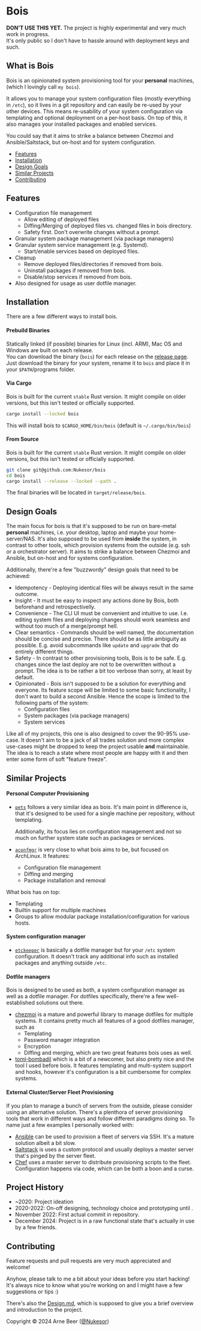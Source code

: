 # Bois

**DON'T USE THIS YET.**
The project is highly experimental and very much work in progress. \
It's only public so I don't have to hassle around with deployment keys and such.

## What is Bois

Bois is an opinionated system provisioning tool for your **personal** machines, (which I lovingly call `my bois`).

It allows you to manage your system configuration files (mostly everything in `/etc`), so it lives in a git repository and can easily be re-used by your other devices.
This means re-usability of your system configuration via templating and optional deployment on a per-host basis.
On top of this, it also manages your installed packages and enabled services.

You could say that it aims to strike a balance between Chezmoi and Ansible/Saltstack, but on-host and for system configuration.

- [Features](https://github.com/Nukesor/bois#features)
- [Installation](https://github.com/Nukesor/bois#installation)
- [Design Goals](https://github.com/Nukesor/bois#design-goals)
- [Similar Projects](https://github.com/Nukesor/bois#similar-projects)
- [Contributing](https://github.com/Nukesor/bois#contributing)

## Features

- Configuration file management
  - Allow editing of deployed files
  - Diffing/Merging of deployed files vs. changed files in bois directory.
  - Safety first. Don't overwrite changes without a prompt.
- Granular system package management (via package managers)
- Granular system service management (e.g. Systemd).
  - Start/enable services based on deployed files.
- Cleanup
  - Remove deployed files/directories if removed from bois.
  - Uninstall packages if removed from bois.
  - Disable/stop services if removed from bois.
- Also designed for usage as user dotfile manager.

## Installation

There are a few different ways to install bois.

#### Prebuild Binaries

Statically linked (if possible) binaries for Linux (incl. ARM), Mac OS and Windows are built on each release. \
You can download the binary (`bois`) for each release on the [release page](https://github.com/Nukesor/bois/releases). \
Just download the binary for your system, rename it to `bois` and place it in your `$PATH`/programs folder.

#### Via Cargo

Bois is built for the current `stable` Rust version.
It might compile on older versions, but this isn't tested or officially supported.

```bash
cargo install --locked bois
```

This will install bois to `$CARGO_HOME/bin/bois` (default is `~/.cargo/bin/bois`)

#### From Source

Bois is built for the current `stable` Rust version.
It might compile on older versions, but this isn't tested or officially supported.

```bash
git clone git@github.com:Nukesor/bois
cd bois
cargo install --release --locked --path .
```

The final binaries will be located in `target/release/bois`.

## Design Goals

The main focus for bois is that it's supposed to be run on bare-metal **personal** machines, i.e. your desktop, laptop and maybe your home-server/NAS.
It's also supposed to be used from **inside** the system, in contrast to other tools, which provision systems from the outside (e.g. ssh or a orchestrator server).
It aims to strike a balance between Chezmoi and Ansible, but on-host and for systems configuration.

Additionally, there're a few "buzzwordy" design goals that need to be achieved:

- Idempotency - Deploying identical files will be always result in the same outcome.
- Insight - It must be easy to inspect any actions done by Bois, both beforehand and retrospectivelly.
- Convenience - The CLI UI must be convenient and intuitive to use.
  I.e. editing system files and deploying changes should work seamless and without too much of a merge/prompt hell.
- Clear semantics - Commands should be well named, the documentation should be concise and precise.
  There should be as little ambiguity as possible. E.g. avoid subcommands like `update` and `upgrade` that do entirely different things.
- Safety - In contrast to other provisioning tools, Bois is to be safe.
  E.g. changes since the last deploy are not to be overwritten without a prompt.
  The idea is to be rather a bit too verbose than sorry, at least by default.
- Opinionated - Bois isn't supposed to be a solution for everything and everyone.
  Its feature scope will be limited to some basic functionality, I don't want to build a second Ansible.
  Hence the scope is limited to the following parts of the system:
  - Configuration files
  - System packages (via package managers)
  - System services

Like all of my projects, this one is also designed to cover the 90-95% use-case.
It doesn't aim to be a jack of all trades solution and more complex use-cases might be dropped to keep the project usable **and** maintainable.
The idea is to reach a state where most people are happy with it and then enter some form of soft "feature freeze".

## Similar Projects

#### Personal Computer Provisioning

- [`pets`](https://github.com/ema/pets) follows a very similar idea as bois.
  It's main point in difference is, that it's designed to be used for a single machine per repository, without templating.

  Additionally, its focus lies on configuration management and not so much on further system state such as packages or services.

- [`aconfmgr`](https://github.com/CyberShadow/aconfmgr) is very close to what bois aims to be, but focused on ArchLinux.
  It features:
  - Configuration file management
  - Diffing and merging
  - Package installation and removal

What bois has on top:

- Templating
- Builtin support for multiple machines
- Groups to allow modular package installation/configuration for various hosts.

#### System configuration manager

- [`etckeeper`](https://etckeeper.branchable.com/) is basically a dotfile manager but for your `/etc` system configuration.
  It doesn't track any additional info such as installed packages and anything outside `/etc`.

#### Dotfile managers

Bois is designed to be used as both, a system configuration manager as well as a dotfile manager.
For dotfiles specifically, there're a few well-established solutions out there.

- [chezmoi](https://chezmoi.io/) is a mature and powerful library to manage dotfiles for multiple systems.
  It contains pretty much all features of a good dotfiles manager, such as
  - Templating
  - Password manager integration
  - Encryption
  - Diffing and merging, which are two great features bois uses as well.
- [toml-bombadil](https://oknozor.github.io/toml-bombadil/) which is a bit of a newcomer, but also pretty nice and the tool I used before bois.
  It features templating and multi-system support and hooks, however it's configuration is a bit cumbersome for complex systems.

#### External Cluster/Server Fleet Provisioning

If you plan to manage a bunch of servers from the outside, please consider using an alternative solution.
There's a plenthora of server provisioning tools that work in different ways and follow different paradigms doing so.
To name just a few examples I personally worked with:

- [Ansible](https://www.ansible.com/) can be used to provision a fleet of servers via SSH. It's a mature solution albeit a bit slow.
- [Saltstack](https://saltproject.io/) is uses a custom protocol and usually deploys a master server that's pinged by the server fleet.
- [Chef](https://www.chef.io/) uses a master server to distribute provisioning scripts to the fleet. Configuration happens via code, which can be both a boon and a curse.

## Project History

- ~2020: Project ideation
- 2020-2022: On-off designing, technology choice and prototyping until .
- November 2022: First actual commit in repository.
- December 2024: Project is in a raw functional state that's actually in use by a few friends.

## Contributing

Feature requests and pull requests are very much appreciated and welcome!

Anyhow, please talk to me a bit about your ideas before you start hacking!
It's always nice to know what you're working on and I might have a few suggestions or tips :)

There's also the [Design.md](https://github.com/Nukesor/bois/blob/main/docs/Design.md), which is supposed to give you a brief overview and introduction to the project.

Copyright &copy; 2024 Arne Beer ([@Nukesor](https://github.com/Nukesor))
